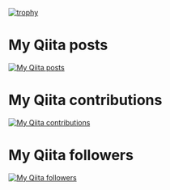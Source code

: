 [![trophy](https://github-profile-trophy.vercel.app/?username=YukiMiyatake)](https://github.com/ryo-ma/github-profile-trophy)
# My Qiita posts
[![My Qiita posts](https://qiita-badge.apiapi.app/s/mikkame/posts.svg)](http://qiita.com/mikkame)
# My Qiita contributions
[![My Qiita contributions](https://qiita-badge.apiapi.app/s/mikkame/contributions.svg)](http://qiita.com/mikkame)
# My Qiita followers
[![My Qiita followers](https://qiita-badge.apiapi.app/s/mikkame/followers.svg)](http://qiita.com/mikkame)

<!--
**YukiMiyatake/YukiMiyatake** is a ✨ _special_ ✨ repository because its `README.md` (this file) appears on your GitHub profile.

Here are some ideas to get you started:

- 🔭 I’m currently working on ...
- 🌱 I’m currently learning ...
- 👯 I’m looking to collaborate on ...
- 🤔 I’m looking for help with ...
- 💬 Ask me about ...
- 📫 How to reach me: ...
- 😄 Pronouns: ...
- ⚡ Fun fact: ...
-->
